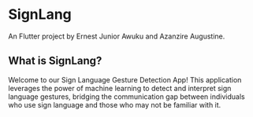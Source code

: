 # SignLang

An Flutter project by Ernest Junior Awuku and Azanzire Augustine.

## What is SignLang?

Welcome to our Sign Language Gesture Detection App! This application leverages the power of machine learning to detect and interpret sign language gestures, bridging the communication gap between individuals who use sign language and those who may not be familiar with it.
